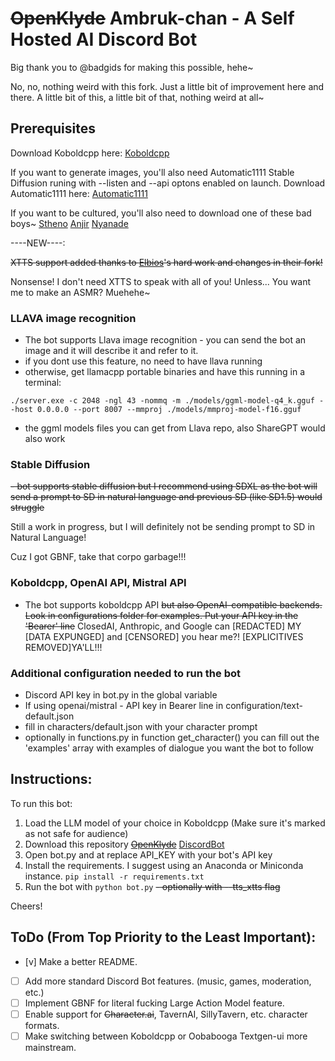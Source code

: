 # ~~OpenKlyde~~ Ambruk-chan - A Self Hosted AI Discord Bot

Big thank you to @badgids for making this possible, hehe~

No, no, nothing weird with this fork. Just a little bit of improvement here and there. A little bit of this, a little bit of that, nothing weird at all~ 

## Prerequisites

Download Koboldcpp here:
[Koboldcpp](https://github.com/LostRuins/koboldcpp)

If you want to generate images, you'll also need Automatic1111 Stable Diffusion runing with --listen and --api optons enabled on launch.
Download Automatic1111 here:
[Automatic1111](https://github.com/AUTOMATIC1111/stable-diffusion-webui)

If you want to be cultured, you'll also need to download one of these bad boys~
[Stheno](https://huggingface.co/Lewdiculous/L3-8B-Stheno-v3.1-GGUF-IQ-Imatrix)
[Anjir](https://huggingface.co/Hastagaras/Anjir-8B-L3?not-for-all-audiences=true)
[Nyanade](https://huggingface.co/Lewdiculous/Nyanade_Stunna-Maid-7B-v0.2-GGUF-IQ-Imatrix)

----NEW----:

~~XTTS support added thanks to [Elbios](https://github.com/Elbios)'s hard work and changes in their fork!~~

Nonsense! I don't need XTTS to speak with all of you! 
Unless... You want me to make an ASMR? Muehehe~

### LLAVA image recognition
- The bot supports Llava image recognition - you can send the bot an image and it will describe it and refer to it.
- if you dont use this feature, no need to have llava running
- otherwise, get llamacpp portable binaries and have this running in a terminal:
```
./server.exe -c 2048 -ngl 43 -nommq -m ./models/ggml-model-q4_k.gguf --host 0.0.0.0 --port 8007 --mmproj ./models/mmproj-model-f16.gguf
```
- the ggml models files you can get from Llava repo, also ShareGPT would also work

### Stable Diffusion
~~- bot supports stable diffusion but I recommend using SDXL as the bot will send a prompt to SD in natural language and previous SD (like SD1.5) would struggle~~

Still a work in progress, but I will definitely not be sending prompt to SD in Natural Language! 

Cuz I got GBNF, take that corpo garbage!!!

### Koboldcpp, OpenAI API, Mistral API
- The bot supports koboldcpp API ~~but also OpenAI-compatible backends. Look in configurations folder for examples. Put your API key in the~~ ~~'Bearer' line~~ ClosedAI, Anthropic, and Google can \[REDACTED\] MY \[DATA EXPUNGED\] and \[CENSORED\] you hear me?! \[EXPLICITIVES REMOVED\]YA'LL!!!

### Additional configuration needed to run the bot
- Discord API key in bot.py in the global variable
- If using openai/mistral - API key in Bearer line in configuration/text-default.json
- fill in characters/default.json with your character prompt
- optionally in functions.py in function get_character() you can fill out the 'examples' array with examples of dialogue you want the bot to follow


## Instructions:

To run this bot:

1. Load the LLM model of your choice in Koboldcpp (Make sure it's marked as not safe for audience)
2. Download this repository ~~[OpenKlyde](https://github.com/badgids/OpenKlyde)~~ [DiscordBot](https://github.com/Ambruk-chan/DiscordBot)
3. Open bot.py and at replace API_KEY with your bot's API key
4. Install the requirements. I suggest using an Anaconda or Miniconda instance.
    ```pip install -r requirements.txt```
5. Run the bot with `python bot.py`
   ~~- optionally with --tts_xtts flag~~

Cheers!

## ToDo (From Top Priority to the Least Important):

- [v] Make a better README.
- [ ] Add more standard Discord Bot features. (music, games, moderation, etc.)
- [ ] Implement GBNF for literal fucking Large Action Model feature.
- [ ] Enable support for ~~Character.ai~~, TavernAI, SillyTavern, etc. character formats.
- [ ] Make switching between Koboldcpp or Oobabooga Textgen-ui more mainstream.